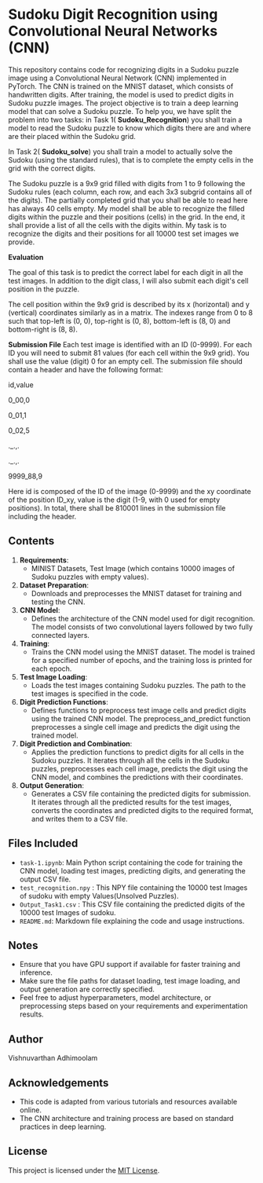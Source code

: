 # Sudoku Digit Recognition using Convolutional Neural Networks (CNN)

This repository contains code for recognizing digits in a Sudoku puzzle image using a Convolutional Neural Network (CNN) implemented in PyTorch. The CNN is trained on the MNIST dataset, which consists of handwritten digits. After training, the model is used to predict digits in Sudoku puzzle images.
The project objective is to train a deep learning model that can solve a Sudoku puzzle. To help you, we have split the problem into two tasks: in Task 1( **Sudoku_Recognition**) you shall train a model to read the Sudoku puzzle to know which digits there are and where are their placed within the Sudoku grid. 

In Task 2( **Sudoku_solve**) you shall train a model to actually solve the Sudoku (using the standard rules), that is to complete the empty cells in the grid with the correct digits.

The Sudoku puzzle is a 9x9 grid filled with digits from 1 to 9 following the Sudoku rules (each column, each row, and each 3x3 subgrid contains all of the digits). The partially completed grid that you shall be able to read here has always 40 cells empty. My model shall be able to recognize the filled digits within the puzzle and their positions (cells) in the grid. In the end, it shall provide a list of all the cells with the digits within.
My task is to recognize the digits and their positions for all 10000 test set images we provide.

**Evaluation**

The goal of this task is to predict the correct label for each digit in all the test images. In addition to the digit class, I will also submit each digit's cell position in the puzzle.

The cell position within the 9x9 grid is described by its x (horizontal) and y (vertical) coordinates similarly as in a matrix. The indexes range from 0 to 8 such that top-left is (0, 0), top-right is (0, 8), bottom-left is (8, 0) and bottom-right is (8, 8).

**Submission File**
Each test image is identified with an ID (0-9999). For each ID you will need to submit 81 values (for each cell within the 9x9 grid). You shall use the value (digit) 0 for an empty cell. The submission file should contain a header and have the following format:

id,value

0_00,0

0_01,1

0_02,5

._.,.

._.,.

9999_88,9

Here id is composed of the ID of the image (0-9999) and the xy coordinate of the position ID_xy, value is the digit (1-9, with 0 used for empty positions). In total, there shall be 810001 lines in the submission file including the header.

## Contents
1. **Requirements**: 
   - MINIST Datasets, Test Image (which contains 10000 images of Sudoku puzzles with empty values).
2. **Dataset Preparation**: 
   - Downloads and preprocesses the MNIST dataset for training and testing the CNN.
3. **CNN Model**: 
   - Defines the architecture of the CNN model used for digit recognition. The model consists of two convolutional layers followed by two fully connected layers.
4. **Training**: 
   - Trains the CNN model using the MNIST dataset. The model is trained for a specified number of epochs, and the training loss is printed for each epoch.
5. **Test Image Loading**: 
   - Loads the test images containing Sudoku puzzles. The path to the test images is specified in the code.
6. **Digit Prediction Functions**: 
   - Defines functions to preprocess test image cells and predict digits using the trained CNN model. The preprocess_and_predict function preprocesses a single cell image and predicts the digit using the trained model.
7. **Digit Prediction and Combination**: 
   - Applies the prediction functions to predict digits for all cells in the Sudoku puzzles. It iterates through all the cells in the Sudoku puzzles, preprocesses each cell image, predicts the digit using the CNN model, and combines the predictions with their coordinates.
8. **Output Generation**: 
   - Generates a CSV file containing the predicted digits for submission. It iterates through all the predicted results for the test images, converts the coordinates and predicted digits to the required format, and writes them to a CSV file.

## Files Included
- `task-1.ipynb`: Main Python script containing the code for training the CNN model, loading test images, predicting digits, and generating the output CSV file.
- `test_recognition.npy` : This NPY file containing the 10000 test Images of sudoku with empty Values(Unsolved Puzzles).
- `Output_Task1.csv` : This CSV file containing the predicted digits of the 10000 test Images of sudoku.
- `README.md`: Markdown file explaining the code and usage instructions.

## Notes
- Ensure that you have GPU support if available for faster training and inference.
- Make sure the file paths for dataset loading, test image loading, and output generation are correctly specified.
- Feel free to adjust hyperparameters, model architecture, or preprocessing steps based on your requirements and experimentation results.

## Author
Vishnuvarthan Adhimoolam

## Acknowledgements
- This code is adapted from various tutorials and resources available online.
- The CNN architecture and training process are based on standard practices in deep learning.

## License
This project is licensed under the [MIT License](https://opensource.org/licenses/MIT).
